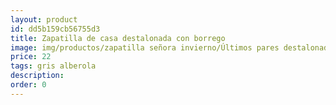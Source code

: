 ```yaml
---
layout: product
id: dd5b159cb56755d3
title: Zapatilla de casa destalonada con borrego
image: img/productos/zapatilla señora invierno/Últimos pares destalonada/Zapatilla de casa destalonada con borrego=22=gris alberola.webp
price: 22
tags: gris alberola
description: 
order: 0
---
```

